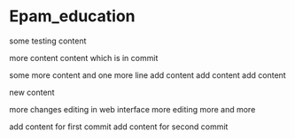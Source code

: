 # Epam_education

some testing content

more content
content which is in commit

some more content
and one more line
add content
add content
add content

new content

more changes
editing in web interface
more editing
more and more

add content for first commit
add content for second commit

